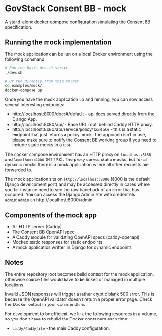 # GovStack Consent BB - mock

A stand-alone docker-compose configuration simulating the Consent BB specification.

## Running the mock implementation

The mock application can be run on a local Docker environment using the following command:

```sh
# Run the basic dev.sh script
./dev.sh

# Or run directly from this folder
cd examples/mock/
docker-compose up
```

Once you have the mock application up and running, you can now access several interesting endpoints:

* http://localhost:8000/docs#/default - api docs served directly from the Django App.
* http://localhost:8080/api/ - Base URL root, behind Caddy HTTP proxy.
* http://localhost:8080/api/service/policy/123456/ -
  this is a static endpoint that just returns a policy mock.
  The approach isn't in use, please make sure to notify the Consent BB working group if you need to include static mocks in a test.

The docker compose environment has an HTTP proxy on ``localhost:8080`` and ``localhost:8888`` (HTTPS).
The proxy serves static mocks, but for all dynamic mocks there is a mock application where all other requests are forwarded to.

The mock application sits on ``http://localhost:8000`` (8000 is the default Django development port) and may be accessed directly in cases where you for instance need to see the raw traceback of an error that has occurred. You can access the Django Admin site with credentials ``admin:admin`` on http://localhost:8000/admin.

## Components of the mock app

- An HTTP server (Caddy)
- The Consent BB OpenAPI spec
- A Caddy module for validating OpenAPI specs (caddy-openapi)
- Mocked static responses for static endpoints
- A mock application written in Django for dynamic endpoints


## Notes

The entire repository root becomes build context for the mock application, otherwise source files would have to be linked or managed in multiple locations.

Invalid JSON responses will trigger a rather cryptic blank 500 error.
This is because the OpenAPI validator doesn't return a proper error page.
Check the Docker output in your commandline.

For development to be efficient, we link the following resources in a volume, so you don't have to rebuild the Docker containers each time:

* `caddy/Caddyfile` - the main Caddy configuration.
